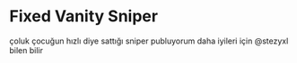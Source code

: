 # Fixed Vanity Sniper

çoluk çocuğun hızlı diye sattığı sniper publuyorum
daha iyileri için @stezyxl bilen bilir
